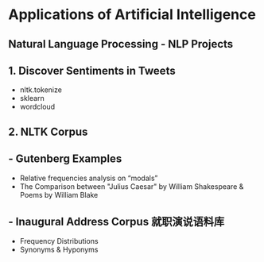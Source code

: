 # Applications of Artificial Intelligence
## Natural Language Processing - NLP Projects

## 1. Discover Sentiments in Tweets
- nltk.tokenize
- sklearn
- wordcloud

## 2. NLTK Corpus
## - Gutenberg Examples
- Relative frequencies analysis on “modals” 
- The Comparison between "Julius Caesar" by William Shakespeare & Poems by William Blake
## - Inaugural Address Corpus 就职演说语料库
- Frequency Distributions
- Synonyms & Hyponyms 
